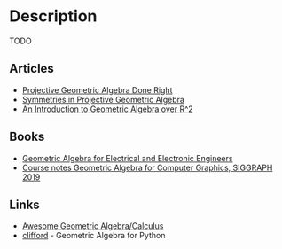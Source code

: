 # Description

TODO


## Articles

- [Projective Geometric Algebra Done Right](http://terathon.com/blog/projective-geometric-algebra-done-right/)
- [Symmetries in Projective Geometric Algebra](http://terathon.com/blog/symmetries-in-projective-geometric-algebra/)
- [An Introduction to Geometric Algebra over R^2](https://bitworking.org/news/ga/2d/)


## Books

- [Geometric Algebra for Electrical and Electronic Engineers](https://ieeexplore.ieee.org/document/6876131?arnumber=6876131)
- [Course notes Geometric Algebra for Computer Graphics, SIGGRAPH 2019](https://arxiv.org/abs/2002.04509)


## Links

- [Awesome Geometric Algebra/Calculus](https://awesome-geometric-algebra.readthedocs.io/en/latest/)
- [clifford](https://github.com/pygae/clifford) - Geometric Algebra for Python

